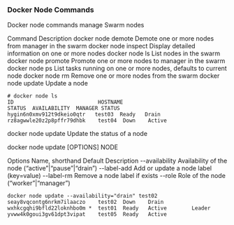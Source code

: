 ### Docker Node Commands

Docker node commands manage Swarm nodes


Command 		 	    Description
docker node demote 	    Demote one or more nodes from manager in the swarm
docker node inspect     Display detailed information on one or more nodes
docker node ls 		    List nodes in the swarm
docker node promote     Promote one or more nodes to manager in the swarm
docker node ps 		    List tasks running on one or more nodes, defaults to current node
docker node rm 		    Remove one or more nodes from the swarm
docker node update 	    Update a node

~~~~
# docker node ls
ID                           HOSTNAME                            STATUS  AVAILABILITY  MANAGER STATUS
hygin6n0xmv912t9dkeio0qtr   test03  Ready   Drain
rz8agwwle20z2p8pffr79dhbk    test04  Down    Active
~~~~


docker node update
Update the status of a node

docker node update [OPTIONS] NODE

Options
Name, shorthand 	Default 	Description
--availability		Availability of the node (“active”|“pause”|“drain”)
--label-add		    Add or update a node label (key=value)
--label-rm		    Remove a node label if exists
--role			    Role of the node (“worker”|“manager”)

~~~~
docker node update --availability="drain" test02 
seay8vqcontg6nrkm7ilaaczo    test02  Down    Drain
wxhkcgqhi9bfld22loknhbo0m *  test01  Ready   Active        Leader
yvww4k0goui3gv61dpt3vipat    test05  Ready   Active
~~~~